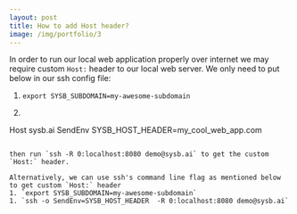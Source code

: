 ```yaml
---
layout: post
title: How to add Host header?
image: /img/portfolio/3
---
```


In order to run our local web application properly over internet we may require custom `Host:` header to our local web server. We only need to put below in our ssh config file:
1. `export SYSB_SUBDOMAIN=my-awesome-subdomain`
1. ```
Host sysb.ai
  SendEnv SYSB_HOST_HEADER=my_cool_web_app.com
```

then run `ssh -R 0:localhost:8080 demo@sysb.ai` to get the custom `Host:` header.

Alternatively, we can use ssh's command line flag as mentioned below to get custom `Host:` header
1. `export SYSB_SUBDOMAIN=my-awesome-subdomain`
1. `ssh -o SendEnv=SYSB_HOST_HEADER  -R 0:localhost:8080 demo@sysb.ai`